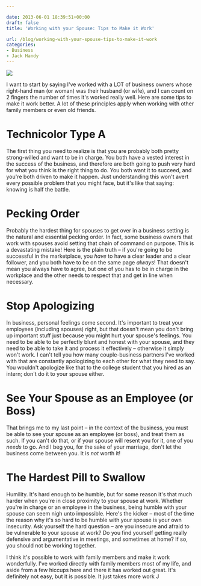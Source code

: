 ```yaml
---

date: 2013-06-01 18:39:51+00:00
draft: false
title: 'Working with your Spouse: Tips to Make it Work'

url: /blog/working-with-your-spouse-tips-to-make-it-work
categories:
- Business
- Jack Handy
---
```


![](http://static1.squarespace.com/static/5b29b282b27e39d3891a137e/5b29d50ac07b083624e43ad2/5b29d50bc07b083624e43af1/1529468458225/beard-2286440_1920.jpg)

  



I want to start by saying I've worked with a LOT of business owners whose right-hand man (or woman) was their husband (or wife), and I can count on 2 fingers the number of times it's worked really well. Here are some tips to make it work better. A lot of these principles apply when working with other family members or even old friends.


# Technicolor Type A




The first thing you need to realize is that you are probably both pretty strong-willed and want to be in charge. You both have a vested interest in the success of the business, and therefore are both going to push very hard for what you think is the right thing to do. You both want it to succeed, and you're both driven to make it happen. Just understanding this won't avert every possible problem that you might face, but it's like that saying: knowing is half the battle.




# Pecking Order




Probably the hardest thing for spouses to get over in a business setting is the natural and essential pecking order. In fact, some business owners that work with spouses avoid setting that chain of command on purpose. This is a devastating mistake! Here is the plain truth – if you're going to be successful in the marketplace, you _have_ to have a clear leader and a clear follower, and you both have to be on the same page _always_! That doesn't mean you always have to agree, but one of you has to be in charge in the workplace and the other needs to respect that and get in line when necessary.




# Stop Apologizing




In business, personal feelings come second. It's important to treat your employees (including spouses) right, but that doesn't mean you don't bring up important stuff just because you might hurt your spouse's feelings. You need to be able to be perfectly blunt and honest with your spouse, and they need to be able to take it and process it effectively – otherwise it simply won't work. I can't tell you how many couple-business partners I've worked with that are constantly apologizing to each other for what they need to say. You wouldn't apologize like that to the college student that you hired as an intern; don't do it to your spouse either.




# See Your Spouse as an Employee (or Boss)




That brings me to my last point – in the context of the business, you must be able to see your spouse as an employee (or boss), and treat them as such. If you can't do that, or if your spouse will resent you for it, one of you _needs_ to go. And I beg you, for the sake of your marriage, don't let the business come between you. It is _not_ worth it!




# The Hardest Pill to Swallow




Humility. It's hard enough to be humble, but for some reason it's that much harder when you're in close proximity to your spouse at work. Whether you're in charge or an employee in the business, being humble with your spouse can seem nigh unto impossible. Here's the kicker – most of the time the reason why it's so hard to be humble with your spouse is your own insecurity. Ask yourself the hard question – are you insecure and afraid to be vulnerable to your spouse at work? Do you find yourself getting really defensive and argumentative in meetings, and sometimes at home? If so, you should not be working together.




I think it's possible to work with family members and make it work wonderfully. I've worked directly with family members most of my life, and aside from a few hiccups here and there it has worked out great. It's definitely not easy, but it is possible. It just takes more work J
